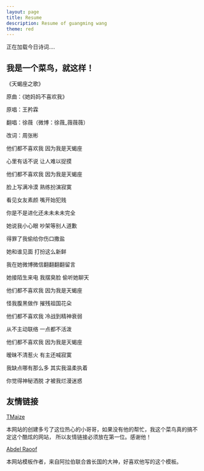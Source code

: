 ```yaml
---
layout: page
title: Resume
description: Resume of guangming wang
theme: red
---
```


<span id="jinrishici-sentence">正在加载今日诗词....</span>
<script src="https://sdk.jinrishici.com/v2/browser/jinrishici.js" charset="utf-8"></script>



##  我是一个菜鸟，就这样！

《天蝎座之歌》 
 
 原曲：《她妈妈不喜欢我》 
 
 原唱：王矜霖 
 
 翻唱：徐薇（微博：徐薇_薇薇薇） 
 
 改词：周张彬 
 
 
 
 他们都不喜欢我  因为我是天蝎座 
 
 心里有话不说  让人难以捉摸 
 
 他们都不喜欢我  因为我是天蝎座 
 
 脸上写满冷漠  熟练扮演寂寞 
 
 
 
 看见女友素颜  嘴开始犯贱 
 
 你是不是进化还未未未未完全 
 
 她说我小心眼  吵架等别人道歉 
 
 得罪了我偷给你伤口撒盐 
 
 她和谁见面  打扮这么新鲜 
 
 我在她微博微信翻翻翻翻留言 
 
 她接陌生来电  我摆臭脸  偷听她聊天 
 
 
 
 他们都不喜欢我  因为我是天蝎座 
 
 怪我腹黑做作  摧残祖国花朵 
 
 他们都不喜欢我  冷战到精神衰弱 
 
 从不主动联络  一点都不活泼 
 
 
 
 他们都不喜欢我  因为我是天蝎座 
 
 暧昧不清惹火  有主还喊寂寞 
 
 我缺点哪有那么多  其实我温柔执着 
 
 你觉得神秘洒脱  才被我烂漫迷惑 


      
## 友情链接

[TMaize](http://blog.tmaize.net/)

本网站的创建多亏了这位热心的小哥哥，如果没有他的帮忙，我这个菜鸟真的搞不定这个酷炫的网站，
所以友情链接必须放在第一位。感谢他！


[Abdel Raoof](http://abdelraoof.com/)

本网站模板作者，来自阿拉伯联合酋长国的大神，好喜欢他写的这个模板。




